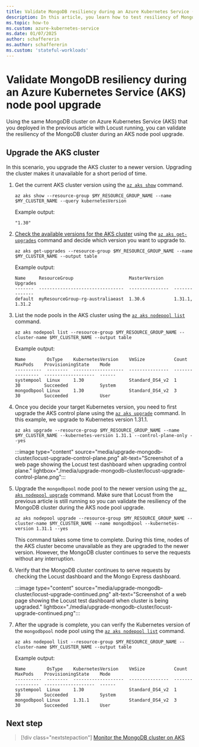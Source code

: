 ```yaml
---
title: Validate MongoDB resiliency during an Azure Kubernetes Service (AKS) node pool upgrade
description: In this article, you learn how to test resiliency of MongoDB cluster on Azure Kubernetes Service (AKS) during node pool upgrade.
ms.topic: how-to
ms.custom: azure-kubernetes-service
ms.date: 01/07/2025
author: schaffererin
ms.author: schaffererin
ms.custom: 'stateful-workloads'
---
```


# Validate MongoDB resiliency during an Azure Kubernetes Service (AKS) node pool upgrade

Using the same MongoDB cluster on Azure Kubernetes Service (AKS) that you deployed in the previous article with Locust running, you can validate the resiliency of the MongoDB cluster during an AKS node pool upgrade.

## Upgrade the AKS cluster

In this scenario, you upgrade the AKS cluster to a newer version. Upgrading the cluster makes it unavailable for a short period of time.

1. Get the current AKS cluster version using the [`az aks show`](/cli/azure/aks#az-aks-show) command.

    ```azurecli-interactive
    az aks show --resource-group $MY_RESOURCE_GROUP_NAME --name $MY_CLUSTER_NAME --query kubernetesVersion
    ```

    Example output:

    ```output
    "1.30"
    ```

2. [Check the available versions for the AKS cluster][check-for-available-aks-cluster-upgrades] using the [`az aks get-upgrades`](/cli/azure/aks#az-aks-get-upgrades) command and decide which version you want to upgrade to.

    ```azurecli-interactive
    az aks get-upgrades --resource-group $MY_RESOURCE_GROUP_NAME --name $MY_CLUSTER_NAME --output table
    ```

    Example output:

    ```output
    Name     ResourceGroup                     MasterVersion    Upgrades
    -------  --------------------------------  ---------------  --------------
    default  myResourceGroup-rg-australiaeast  1.30.6           1.31.1, 1.31.2
    ```

3. List the node pools in the AKS cluster using the [`az aks nodepool list`](/cli/azure/aks/nodepool#az-aks-nodepool-list) command.

    ```azurecli-interactive
    az aks nodepool list --resource-group $MY_RESOURCE_GROUP_NAME --cluster-name $MY_CLUSTER_NAME --output table
    ```

    Example output:

    ```output
    Name        OsType    KubernetesVersion    VmSize           Count    MaxPods    ProvisioningState    Mode
    ----------  --------  -------------------  ---------------  -------  ---------  -------------------  ------
    systempool  Linux     1.30                 Standard_DS4_v2  1        30         Succeeded            System
    mongodbpool Linux     1.30                 Standard_DS4_v2  3        30         Succeeded            User
    ```

4. Once you decide your target Kubernetes version, you need to first upgrade the AKS control plane using the [`az aks upgrade`](/cli/azure/aks#az-aks-upgrade) command. In this example, we upgrade to Kubernetes version 1.31.1.

    ```azurecli-interactive
    az aks upgrade --resource-group $MY_RESOURCE_GROUP_NAME --name $MY_CLUSTER_NAME --kubernetes-version 1.31.1 --control-plane-only --yes
    ```

    :::image type="content" source="media/upgrade-mongodb-cluster/locust-upgrade-control-plane.png" alt-text="Screenshot of a web page showing the Locust test dashboard when upgrading control plane." lightbox="./media/upgrade-mongodb-cluster/locust-upgrade-control-plane.png":::

5. Upgrade the `mongodbpool` node pool to the newer version using the [`az aks nodepool upgrade`](/cli/azure/aks/nodepool#az-aks-nodepool-upgrade) command. Make sure that Locust from the previous article is still running so you can validate the resiliency of the MongoDB cluster during the AKS node pool upgrade.

    ```azurecli-interactive
    az aks nodepool upgrade --resource-group $MY_RESOURCE_GROUP_NAME --cluster-name $MY_CLUSTER_NAME --name mongodbpool --kubernetes-version 1.31.1 --yes
    ```

    This command takes some time to complete. During this time, nodes of the AKS cluster become unavailable as they are upgraded to the newer version. However, the MongoDB cluster continues to serve the requests without any interruption.

6. Verify that the MongoDB cluster continues to serve requests by checking the Locust dashboard and the Mongo Express dashboard.

    :::image type="content" source="media/upgrade-mongodb-cluster/locust-upgrade-continued.png" alt-text="Screenshot of a web page showing the Locust test dashboard when cluster is being upgraded." lightbox="./media/upgrade-mongodb-cluster/locust-upgrade-continued.png":::

7. After the upgrade is complete, you can verify the Kubernetes version of the `mongodbpool` node pool using the [`az aks nodepool list`](/cli/azure/aks/nodepool#az-aks-nodepool-list) command.

    ```azurecli-interactive
    az aks nodepool list --resource-group $MY_RESOURCE_GROUP_NAME --cluster-name $MY_CLUSTER_NAME --output table
    ```

    Example output:

    ```output
    Name        OsType    KubernetesVersion    VmSize           Count    MaxPods    ProvisioningState    Mode
    ----------  --------  -------------------  ---------------  -------  ---------  -------------------  ------
    systempool  Linux     1.30                 Standard_DS4_v2  1        30         Succeeded            System
    mongodbpool Linux     1.31.1               Standard_DS4_v2  3        30         Succeeded            User
    ```

## Next step

> [!div class="nextstepaction"]
> [Monitor the MongoDB cluster on AKS][aks-mongodb-cluster-observability]

<!-- Internal links -->

[check-for-available-aks-cluster-upgrades]: /azure/aks/upgrade-aks-cluster?tabs=azure-cli#check-for-available-aks-cluster-upgrades
[aks-mongodb-cluster-observability]: ./monitor-aks-mongodb.md
